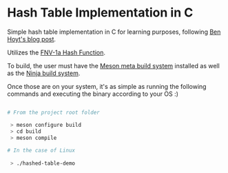 # Hash Table Implementation in C

Simple hash table implementation in C for learning purposes, following [Ben Hoyt's blog post](https://benhoyt.com/writings/hash-table-in-c/).

Utilizes the [FNV-1a Hash Function](https://en.wikipedia.org/wiki/Fowler%E2%80%93Noll%E2%80%93Vo_hash_function#FNV-1a_hash).

To build, the user must have the [Meson meta build system](https://mesonbuild.com/) installed as well as the [Ninja build system](https://ninja-build.org/).

Once those are on your system, it's as simple as running the following commands and executing the binary according to your OS :)

```bash

# From the project root folder

 > meson configure build
 > cd build
 > meson compile
 
# In the case of Linux
 
 > ./hashed-table-demo 

```
